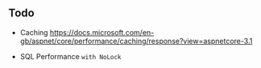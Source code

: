 ﻿## Todo

* Caching
https://docs.microsoft.com/en-gb/aspnet/core/performance/caching/response?view=aspnetcore-3.1

* SQL Performance
`with NoLock`

